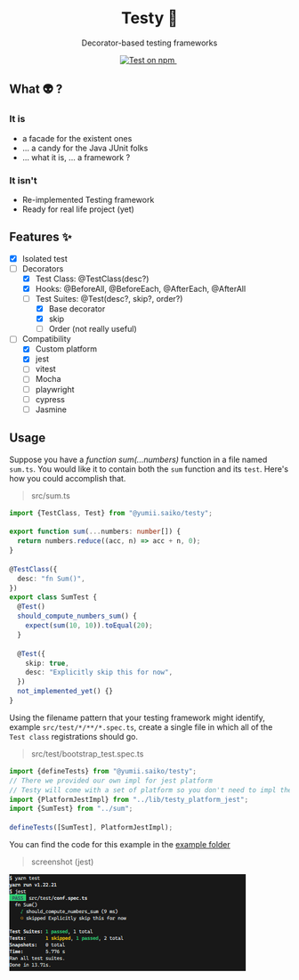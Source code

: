 <h1 align="center"> Testy 🧨 </h1>

<p align="center">
  Decorator-based testing frameworks
</p>

<p align="center">
  <a href="https://www.npmjs.com/@yumii.saiko/testy">
    <img src="https://img.shields.io/npm/v/@yumii.saiko/testy.svg?logo=npm&logoColor=fff&label=NPM+package&color=limegreen" alt="Test on npm" />
  </a>&nbsp;
</p>

<h2>What 👽 ? </h2>

<h3>It is</h3>

- a facade for the existent ones
- ... a candy for the Java JUnit folks
- ... what it is, ... a framework ?

<h3>It isn't</h3>

- Re-implemented Testing framework
- Ready for real life project (yet)

<h2>Features ✨</h2>

- [x] Isolated test
- [ ] Decorators
  - [x] Test Class: @TestClass(desc?)
  - [x] Hooks: @BeforeAll, @BeforeEach, @AfterEach, @AfterAll
  - [ ] Test Suites: @Test(desc?, skip?, order?)
    - [x] Base decorator
    - [x] skip
    - [ ] Order (not really useful)
- [ ] Compatibility
  - [x] Custom platform
  - [x] jest
  - [ ] vitest
  - [ ] Mocha
  - [ ] playwright
  - [ ] cypress
  - [ ] Jasmine

<h2>Usage</h2>

Suppose you have a _function sum(...numbers)_ function in a file named `sum.ts`.
You would like it to contain both the `sum` function and its `test`. Here's how you could accomplish that.

> src/sum.ts

```typescript
import {TestClass, Test} from "@yumii.saiko/testy";

export function sum(...numbers: number[]) {
  return numbers.reduce((acc, n) => acc + n, 0);
}

@TestClass({
  desc: "fn Sum()",
})
export class SumTest {
  @Test()
  should_compute_numbers_sum() {
    expect(sum(10, 10)).toEqual(20);
  }

  @Test({
    skip: true,
    desc: "Explicitly skip this for now",
  })
  not_implemented_yet() {}
}
```

Using the filename pattern that your testing framework might identify, example `src/test/*/**/*.spec.ts`, create a single file in which all of the `Test class` registrations should go.

> src/test/bootstrap_test.spec.ts

```typescript
import {defineTests} from "@yumii.saiko/testy";
// There we provided our own impl for jest platform
// Testy will come with a set of platform so you don't need to impl them yourself
import {PlatformJestImpl} from "../lib/testy_platform_jest"; 
import {SumTest} from "../sum";

defineTests([SumTest], PlatformJestImpl);
```

<p>
  You can find the code for this example in the <a href="https://github.com/YumeT023/testy/tree/main/example" alt="example code">example folder</a>
</p>

> screenshot (jest)

![jest_testy](./assets/testy_jest.PNG)
